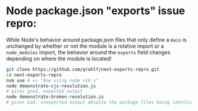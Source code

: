 # Node package.json "exports" issue repro:

While Node's behavior around package.json files that only define a `main` is unchanged by whether or not the module is a relative import or a `node_modules` import, the behavior around the `exports` field changes depending on where the module is located!

```sh
git clone https://github.com/qrohlf/next-exports-repro.git
cd next-exports-repro
nvm use # => "Now using node v19.x"
node demonstrate-cjs-resolution.js
# gives good, expected output
node demonstrate-broken-resolution.js
# gives bad, unexpected output despite the package files being identical!
```
